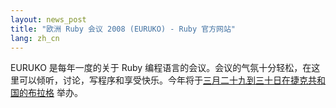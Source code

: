 ```yaml
---
layout: news_post
title: "欧洲 Ruby 会议 2008 (EURUKO) - Ruby 官方网站"
lang: zh_cn
---
```


EURUKO 是每年一度的关于 Ruby
编程语言的会议。会议的气氛十分轻松，在这里可以倾听，讨论，写程序和享受快乐。今年将于[三月二十九到三十日在捷克共和国的布拉格][1] 举办。



[1]: http://www.euruko2008.org/ 
